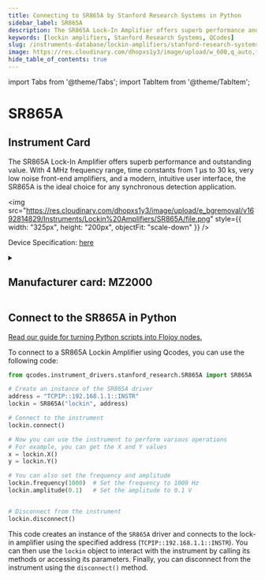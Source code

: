 ```yaml
---
title: Connecting to SR865A by Stanford Research Systems in Python
sidebar_label: SR865A
description: The SR865A Lock-In Amplifier offers superb performance and outstanding value. With 4 MHz frequency range, time constants from 1 µs to 30 ks, very low noise front-end amplifiers, and a modern, intuitive user interface, the SR865A is the ideal choice for any synchronous detection application.
keywords: [lockin amplifiers, Stanford Research Systems, QCodes]
slug: /instruments-database/lockin-amplifiers/stanford-research-systems/sr865a
image: https://res.cloudinary.com/dhopxs1y3/image/upload/w_600,q_auto,f_auto/e_bgremoval/v1692814829/Instruments/Lockin%20Amplifiers/SR865A/file.jpg
hide_table_of_contents: true
---
```


import Tabs from '@theme/Tabs';
import TabItem from '@theme/TabItem';

# SR865A

## Instrument Card

<div className="flex">

<div>

The SR865A Lock-In Amplifier offers superb performance and outstanding value. With 4 MHz frequency range, time constants from 1 µs to 30 ks, very low noise front-end amplifiers, and a modern, intuitive user interface, the SR865A is the ideal choice for any synchronous detection application.

</div>

<img src="https://res.cloudinary.com/dhopxs1y3/image/upload/e_bgremoval/v1692814829/Instruments/Lockin%20Amplifiers/SR865A/file.png" style={{ width: "325px", height: "200px", objectFit: "scale-down" }} />

</div>

<div className="flex text-center">

<p>Device Specification: <a target="\_blank" href="https://thinksrs.com/downloads/pdfs/catalog/SR865Ac.pdf">here</a></p>

</div>

<details style={{ marginTop: "15px"}}>
<summary><h2>Manufacturer card: MZ2000</h2></summary>

<img src="https://res.cloudinary.com/dhopxs1y3/image/upload/v1692806206/Instruments/Vendor%20Logos/Stanford_Research.png" style={{ width: "100%", height: "170px",objectFit: "scale-down" }} />

Stanford Research Systems is a maker of general test and measurement instruments. The company was founded in 1980, is privately held, and is not affiliated with Stanford University.

<ul>
  <li>Headquarters: USA</li>
  <li>Yearly Revenue (millions, USD): 25.0</li>
  <li>Vendor Website: <a href="https://www.thinksrs.com/">here</a></li>
</ul>
</details>

## Connect to the SR865A in Python

[Read our guide for turning Python scripts into Flojoy nodes.](https://docs.flojoy.ai/custom-nodes/creating-custom-node/)
<Tabs>

<TabItem value="Flojoy" label="Flojoy" className="flojoy-instrument-tabs">

<NodeCardCollection category='WIDGET2000' manufacturer='MZ2000'></NodeCardCollection>

</TabItem>
<TabItem value="QCodes" label="QCodes">

To connect to a SR865A Lockin Amplifier using Qcodes, you can use the following code:

```python
from qcodes.instrument_drivers.stanford_research.SR865A import SR865A

# Create an instance of the SR865A driver
address = "TCPIP::192.168.1.1::INSTR"
lockin = SR865A("lockin", address)

# Connect to the instrument
lockin.connect()

# Now you can use the instrument to perform various operations
# For example, you can get the X and Y values
x = lockin.X()
y = lockin.Y()

# You can also set the frequency and amplitude
lockin.frequency(1000)  # Set the frequency to 1000 Hz
lockin.amplitude(0.1)   # Set the amplitude to 0.1 V


# Disconnect from the instrument
lockin.disconnect()
```

This code creates an instance of the `SR865A` driver and connects to the lock-in amplifier using the specified address (`TCPIP::192.168.1.1::INSTR`). You can then use the `lockin` object to interact with the instrument by calling its methods or accessing its parameters. Finally, you can disconnect from the instrument using the `disconnect()` method.

</TabItem>
</Tabs>